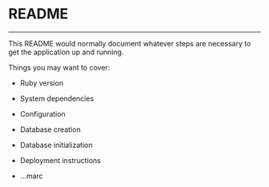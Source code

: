 # README
-----------
This README would normally document whatever steps are necessary to get the
application up and running.

Things you may want to cover:

* Ruby version

* System dependencies

* Configuration

* Database creation

* Database initialization



* Deployment instructions

* ...marc
